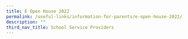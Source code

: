 ```yaml
---
title: E Open House 2022
permalink: /useful-links/information-for-parents/e-open-house-2022/
description: ""
third_nav_title: School Service Providers
---
```

